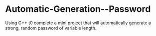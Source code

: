 # Automatic-Generation--Password
Using C++ t0 complete a mini project that will automatically generate a strong, random password of variable length.
